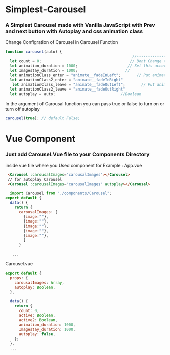# Simplest-Carousel
### A Simplest Carousel made with Vanilla JavaScript with Prev and next button with Autoplay and css animation class


Change Configration of Carousel in Carousel Function

```js
function carousel(auto) {
                                                        //-------------- Configurations ---------------//
  let count = 0;                                       // Dont Change this Otherwise Some images wont show up
  let animation_duration = 1000;                      // Set this according to you css animation duration
  let Imagestay_duration = 1000;                     //
  let animationClass_enter = "animate__fadeInLeft";       // Put animation css class name here
  let animationClass2_enter = "animate__fadeInRight"
   let animationClass_leave = "animate__fadeOutLeft";       // Put animation css class name here
  let animationClass2_leave = "animate__fadeOutRight"
  let autoplay = auto;                             //Boolean
```
In the argument of Carousal function you can pass true or false to turn on or turn off autoplay 
```js
carousel(true); // default False;
```
# Vue Component 
### Just add Carousel.Vue file to your Components Directory
inside vue file where you Used component
for Example : App.vue
```html
 <Carousel :carousalImages="carousalImages"></Carousel>
 // for autoplay Carousel
 <Carousel :carousalImages="carousalImages" autoplay></Carousel>
```
```js
  import Carousel from "./components/Carousel";
export default {
  data() {
    return {
      carousalImages: [
        {image:""},
        {image:""},
        {image:""},
        {image:""},
        {image:""},
        ]
      }
    
   ...

```
Carousel.vue
```js
export default {
  props: {
    carousalImages: Array,
    autoplay: Boolean,
  },

  data() {
    return {
      count: 0,
      active: Boolean,
      active2: Boolean,
      animation_duration: 1000,
      Imagestay_duration: 1000,
      autoplay: false,
    };
  },
  ...
```

